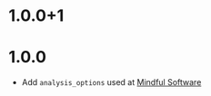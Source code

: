 # 1.0.0+1

# 1.0.0

- Add `analysis_options` used at [Mindful Software](https://mindfulsoftware.com)
